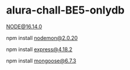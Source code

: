 # alura-chall-BE5-onlydb

NODE@16.14.0

npm install nodemon@2.0.20

npm install express@4.18.2

npm install mongoose@6.7.3
